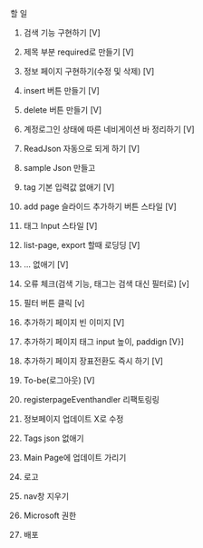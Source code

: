 할 일

1. 검색 기능 구현하기 [V]
2. 제목 부분 required로 만들기 [V]

3. 정보 페이지 구현하기(수정 및 삭제) [V]
4. insert 버튼 만들기 [V]
5. delete 버튼 만들기 [V]

6. 계정로그인 상태에 따른 네비게이션 바 정리하기 [V]
7. ReadJson 자동으로 되게 하기 [V]

8. sample Json 만들고
9. tag 기본 입력값 없애기 [V]

10. add page 슬라이드 추가하기 버튼 스타일 [V]
11. 태그 Input 스타일 [V]

12. list-page, export 할때 로딩딩 [V]
13. ... 없애기 [V]

14. 오류 체크(검색 기능, 태그는 검색 대신 필터로) [v]
15. 필터 버튼 클릭 [v]
16. 추가하기 페이지 빈 이미지 [V]
17. 추가하기 페이지 태그 input 높이, paddign [V}]
18. 추가하기 페이지 장표전환도 즉시 하기 [V]
19. To-be(로그아웃) [V]

20. registerpageEventhandler 리팩토링링
21. 정보페이지 업데이트 X로 수정
22. Tags json 없애기
23. Main Page에 업데이트 가리기
24. 로고
25. nav창 지우기
26. Microsoft 권한
27. 배포
